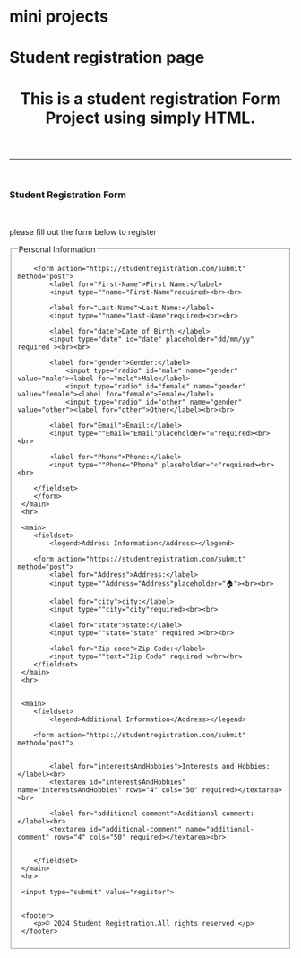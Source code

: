 # mini projects
# Student registration page

<!DOCTYPE html>
<html lang="en">
<head>
    <meta charset="UTF-8">
    <meta name="viewport" content="width=device-width, initial-scale=1.0">
    <title>Student registration from </title>
</head>
<body>
    <header>
        <h1>This is a student registration Form Project using simply
        HTML.</h1>
    </header>
    <hr><br>
 <div>
    <p><h3>
     Student Registration Form
    </h3></p><br>
    <p>please fill out the form below to register</p>
 </div>
     <main>
        <fieldset>
            <legend>Personal Information</legend>
       
        <form action="https://studentregistration.com/submit" method="post">
            <label for="First-Name">First Name:</label>
            <input type=""name="First-Name"required><br><br>

            <label for="Last-Name">Last Name:</label>
            <input type=""name="Last-Name"required><br><br>

            <label for="date">Date of Birth:</label>
            <input type="date" id="date" placeholder="dd/mm/yy" required ><br><br>

            <label for="gender">Gender:</label>
                <input type="radio" id="male" name="gender" value="male"><label for="male">Male</label>
                <input type="radio" id="female" name="gender" value="female"><label for="female">Female</label>
                <input type="radio" id="other" name="gender" value="other"><label for="other">Other</label><br><br>
            
            <label for="Email">Email:</label>
            <input type=""Email="Email"placeholder="✉️"required><br><br>

            <label for="Phone">Phone:</label>
            <input type=""Phone="Phone" placeholder="✆"required><br><br>
    
        </fieldset>
        </form>
     </main>
     <hr>

     <main>
        <fieldset>
            <legend>Address Information</Address></legend>
       
        <form action="https://studentregistration.com/submit" method="post">
            <label for="Address">Address:</label>
            <input type=""Address="Address"placeholder="🏠"><br><br>

            <label for="city">city:</label>
            <input type=""city="city"required><br><br>

            <label for="state">state:</label>
            <input type=""state="state" required ><br><br>

            <label for="Zip code">Zip Code:</label>
            <input type=""text="Zip Code" required ><br><br>
        </fieldset>
     </main>
     <hr>

    
     <main>
        <fieldset>
            <legend>Additional Information</Address></legend>
       
        <form action="https://studentregistration.com/submit" method="post">

            
            <label for="interestsAndHobbies">Interests and Hobbies:</label><br>
            <textarea id="interestsAndHobbies" name="interestsAndHobbies" rows="4" cols="50" required></textarea><br>

            <label for="additional-comment">Additional comment:</label><br>
            <textarea id="additional-comment" name="additional-comment" rows="4" cols="50" required></textarea><br>


        </fieldset>
     </main>
     <hr>
    
     <input type="submit" value="register">


     <footer>
        <p>© 2024 Student Registration.All rights reserved </p>
     </footer>


           
            
</body>
</html>
